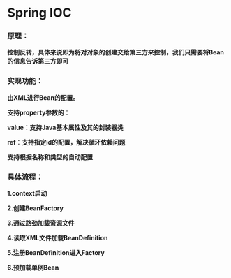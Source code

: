 # Spring IOC

### **原理**：

**控制反转，具体来说即为将对对象的创建交给第三方来控制，我们只需要将Bean的信息告诉第三方即可**

### **实现功能：**

**由XML进行Bean的配置。**

**支持property参数的**：

**value：支持Java基本属性及其的封装器类**

**ref**：**支持指定id的配置，解决循环依赖问题**

**支持根据名称和类型的自动配置**



### 具体流程：

**1.context启动**

**2.创建BeanFactory**

**3.通过路劲加载资源文件**

**4.读取XML文件加载BeanDefinition**

**5.注册BeanDefinition进入Factory**

**6.预加载单例Bean**















































